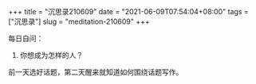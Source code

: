 +++
title = "沉思录210609"
date = "2021-06-09T07:54:04+08:00"
tags = ["沉思录"]
slug = "meditation-210609"
+++

每日自问：

1. 你想成为怎样的人？

前一天选好话题，第二天醒来就知道如何围绕话题写作。
